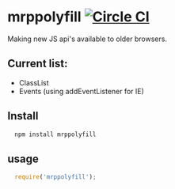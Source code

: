# mrppolyfill [![Circle CI](https://circleci.com/gh/NET-A-PORTER/mrpjspolyfill/tree/master.svg?style=svg)](https://circleci.com/gh/NET-A-PORTER/mrpjspolyfill/tree/master)

Making new JS api's available to older browsers.

## Current list:

* ClassList
* Events (using addEventListener for IE)

## Install

``` javascript
  npm install mrppolyfill

```

## usage
``` javascript
  require('mrppolyfill');
```
